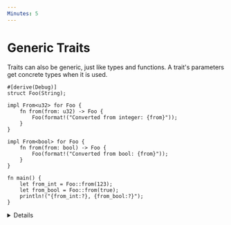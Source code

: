 ```yaml
---
Minutes: 5
---
```


# Generic Traits

Traits can also be generic, just like types and functions. A trait's parameters
get concrete types when it is used.

```rust,editable
#[derive(Debug)]
struct Foo(String);

impl From<u32> for Foo {
    fn from(from: u32) -> Foo {
        Foo(format!("Converted from integer: {from}"));
    }
}

impl From<bool> for Foo {
    fn from(from: bool) -> Foo {
        Foo(format!("Converted from bool: {from}"));
    }
}

fn main() {
    let from_int = Foo::from(123);
    let from_bool = Foo::from(true);
    println!("{from_int:?}, {from_bool:?}");
}
```

<details>

- The `From` trait will be covered later in the course, but its
  [definition in the `std` docs](https://doc.rust-lang.org/std/convert/trait.From.html)
  is simple.

- Implementations of the trait do not need to cover all possible type
  parameters. Here, `Foo::From("hello")` would not compile because there is no
  `From<&str>` implementation for `Foo`.

- Generic traits take types as "input", while associated types are a kind of
  "output type. A trait can have multiple implementations for different input
  types.

- In fact, Rust requires that at most one implementation of a trait match for
  any type T. Unlike some other languages, Rust has no heuristic for choosing
  the "most specific" match. There is work on adding this support, called
  [specialization](https://rust-lang.github.io/rfcs/1210-impl-specialization.html).

</details>
